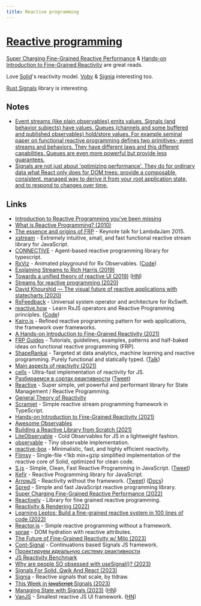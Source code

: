 ```yaml
---
title: Reactive programming
---
```


# [Reactive programming](https://en.wikipedia.org/wiki/Reactive_programming)

[Super Charging Fine-Grained Reactive Performance](https://dev.to/modderme123/super-charging-fine-grained-reactive-performance-47ph) & [Hands-on Introduction to Fine-Grained Reactivity](https://dev.to/ryansolid/a-hands-on-introduction-to-fine-grained-reactivity-3ndf) are great reads.

Love [Solid](../programming-languages/javascript/js-libraries/solid.md)'s reactivity model. [Voby](https://github.com/vobyjs/voby) & [Signia](https://github.com/tldraw/signia) interesting too.

[Rust Signals](https://github.com/Pauan/rust-signals) library is interesting.

## Notes

- [Event streams (like plain observables) emits values. Signals (and behavior subjects) have values. Queues (channels and some buffered and published observables) hold/store values. For example seminal paper on functional reactive programming defines two primitives- event streams and behaviors. They have different laws and this different capabilities. Queues are even more powerful but provide less guarantees.](https://www.reddit.com/r/reactjs/comments/yk6iy3/react_vdom_vs_preact_signal_performance_flame/)
- [Signals are not just about 'optimizing performance'. They do for ordinary data what React only does for DOM trees: provide a composable, consistent, managed way to derive it from your root application state, and to respond to changes over time.](https://twitter.com/djsheldrick/status/1629036972944633856)

## Links

- [Introduction to Reactive Programming you've been missing](https://gist.github.com/staltz/868e7e9bc2a7b8c1f754)
- [What is Reactive Programming? (2010)](http://paulstovell.com/blog/reactive-programming)
- [The essence and origins of FRP](https://github.com/conal/talk-2015-essence-and-origins-of-frp) - Keynote talk for LambdaJam 2015.
- [xstream](https://github.com/staltz/xstream) - Extremely intuitive, small, and fast functional reactive stream library for JavaScript.
- [CONNECTIVE](https://connective.dev/) - Agent-based reactive programming library for typescript.
- [RxViz](https://rxviz.com/) - Animated playground for Rx Observables. ([Code](https://github.com/moroshko/rxviz))
- [Explaining Streams to Rich Harris (2019)](https://johnlindquist.com/explaining-streams-to-rich-harris)
- [Towards a unified theory of reactive UI (2019)](https://raphlinus.github.io/ui/druid/2019/11/22/reactive-ui.html) ([HN](https://news.ycombinator.com/item?id=21607818))
- [Streams for reactive programming (2020)](https://surma.dev/things/streams-for-reactive-programming/)
- [David Khourshid — The visual future of reactive applications with statecharts (2020)](https://www.youtube.com/watch?v=o84Xw8qiTCw)
- [RxFeedback](https://github.com/NoTests/RxFeedback.swift) - Universal system operator and architecture for RxSwift.
- [reactive.how](https://reactive.how/) - Learn RxJS operators and Reactive Programming principles. ([Code](https://github.com/cedricss/reactive.how))
- [Kairo.js](https://github.com/3Shain/kairo) - Refined reactive programming pattern for web applications, the framework over frameworks.
- [A Hands-on Introduction to Fine-Grained Reactivity (2021)](https://dev.to/ryansolid/a-hands-on-introduction-to-fine-grained-reactivity-3ndf)
- [FRP Guides](https://github.com/HeinrichApfelmus/frp-guides) - Tutorials, guidelines, examples, patterns and half-baked ideas on functional reactive programming (FRP).
- [ShapeRankai](https://github.com/f5devcentral/shapeRank) - Targeted at data analytics, machine learning and reactive programming. Purely functional and statically typed. ([Talk](https://www.youtube.com/watch?v=vMO-CFlbYf8))
- [Main aspects of reactivity (2021)](https://dev.to/ninjin/main-aspects-of-reactivity-58co)
- [cellx](https://github.com/Riim/cellx) - Ultra-fast implementation of reactivity for JS.
- [Разбираемся в сортах реактивности](https://github.com/nin-jin/slides/blob/master/reactivity/readme.md) ([Tweet](https://twitter.com/andrey_sitnik/status/1460956157854752768))
- [Reactive](https://github.com/YousefED/reactive) - Super simple, yet powerful and performant library for State Management / Reactive Programming.
- [General Theory of Reactivity](https://github.com/kriskowal/gtor)
- [Scramjet](https://github.com/scramjetorg/framework-js) - Simple reactive stream programming framework in TypeScript.
- [Hands-on Introduction to Fine-Grained Reactivity (2021)](https://dev.to/ryansolid/a-hands-on-introduction-to-fine-grained-reactivity-3ndf)
- [Awesome Observables](https://github.com/sindresorhus/awesome-observables)
- [Building a Reactive Library from Scratch (2021)](https://dev.to/ryansolid/building-a-reactive-library-from-scratch-1i0p)
- [LiteObservable](https://github.com/lxsmnsyc/LiteObservable) - Cold Observables for JS in a lightweight fashion.
- [observable](https://github.com/ally-ui/observable) - Tiny observable implementation.
- [reactive-box](https://github.com/re-js/reactive-box) - Minimalistic, fast, and highly efficient reactivity.
- [Flimsy](https://github.com/fabiospampinato/flimsy) - Single-file <1kb min+gzip simplified implementation of the reactive core of Solid, optimized for clean code.
- [S.js](https://github.com/adamhaile/S) - Simple, Clean, Fast Reactive Programming in JavaScript. ([Tweet](https://twitter.com/RyanCarniato/status/1604764288052142080))
- [Kefir](https://github.com/kefirjs/kefir) - Reactive Programming library for JavaScript.
- [ArrowJS](https://github.com/justin-schroeder/arrow-js) - Reactivity without the framework. ([Tweet](https://twitter.com/jpschroeder/status/1593326779179073537)) ([Docs](https://www.arrow-js.com/))
- [Spred](https://github.com/art-bazhin/spred) - Simple and fast JavaScript reactive programming library.
- [Super Charging Fine-Grained Reactive Performance (2022)](https://dev.to/modderme123/super-charging-fine-grained-reactive-performance-47ph)
- [Reactively](https://github.com/modderme123/reactively) - Library for fine grained reactive programming.
- [Reactivity & Rendering (2022)](https://www.youtube.com/watch?v=R5AcOtxIdMk)
- [Learning Leptos: Build a fine-grained reactive system in 100 lines of code (2022)](https://www.youtube.com/watch?v=GWB3vTWeLd4)
- [Reactor.js](https://github.com/fynyky/reactor.js) - Simple reactive programming without a framework.
- [sprae](https://github.com/dy/sprae) - DOM hydration with reactive attributes.
- [The Future of Fine-Grained Reactivity w/ Milo (2023)](https://www.youtube.com/watch?v=A2TiLvCDKSg)
- [Cont-Signal](https://github.com/rkirov/cont-signal) - Continuations based Signals JS framework.
- [Проектируем идеальную систему реактивности](https://page.hyoo.ru/#!=eh2o9_cl9nuy/View%22eh2o9_cl9nuy%22.Details=Reactive%20ReactJS)
- [JS Reactivity Benchmark](https://github.com/modderme123/js-reactivity-benchmark)
- [Why are people SO obsessed with useSignal()? (2023)](https://www.youtube.com/watch?v=lXDDNM5rZQI)
- [Signals For Solid, Qwik And React (2023)](https://www.youtube.com/watch?v=ZLMjJL70glE)
- [Signia](https://github.com/tldraw/signia) - Reactive signals that scale, by tldraw.
- [This Week in J̶a̶v̶a̶S̶c̶r̶i̶p̶t̶ Signals (2023)](https://www.youtube.com/watch?v=g584AIL1HtI)
- [Managing State with Signals (2023)](https://tonsky.me/blog/humble-signals/) ([HN](https://news.ycombinator.com/item?id=35973151))
- [VanJS](https://github.com/vanjs-org/van) - Smallest reactive JS UI framework. ([HN](https://news.ycombinator.com/item?id=36067983))
